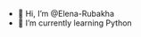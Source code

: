 - 👋 Hi, I’m @Elena-Rubakha
- 🌱 I’m currently learning Python

<!---
Elena-Rubakha/Elena-Rubakha is a ✨ special ✨ repository because its `README.md` (this file) appears on your GitHub profile.
You can click the Preview link to take a look at your changes.
--->
